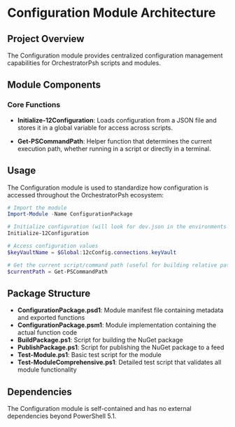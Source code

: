 # Configuration Module Architecture

## Project Overview
The Configuration module provides centralized configuration management capabilities for OrchestratorPsh scripts and modules.

## Module Components

### Core Functions

- **Initialize-12Configuration**: Loads configuration from a JSON file and stores it in a global variable for access across scripts.
  
- **Get-PSCommandPath**: Helper function that determines the current execution path, whether running in a script or directly in a terminal.

## Usage

The Configuration module is used to standardize how configuration is accessed throughout the OrchestratorPsh ecosystem:

```powershell
# Import the module
Import-Module -Name ConfigurationPackage

# Initialize configuration (will look for dev.json in the environments folder by default)
Initialize-12Configuration

# Access configuration values
$keyVaultName = $Global:12cConfig.connections.keyVault

# Get the current script/command path (useful for building relative paths)
$currentPath = Get-PSCommandPath
```

## Package Structure

- **ConfigurationPackage.psd1**: Module manifest file containing metadata and exported functions
- **ConfigurationPackage.psm1**: Module implementation containing the actual function code
- **BuildPackage.ps1**: Script for building the NuGet package
- **PublishPackage.ps1**: Script for publishing the NuGet package to a feed
- **Test-Module.ps1**: Basic test script for the module
- **Test-ModuleComprehensive.ps1**: Detailed test script that validates all module functionality

## Dependencies

The Configuration module is self-contained and has no external dependencies beyond PowerShell 5.1.
